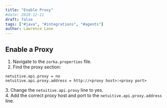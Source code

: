 ```yaml
---
title: "Enable Proxy"
#date: 2018-12-11
draft: false
tags: ["#java", "#integrations", "#agents"]
author: Lawrence Lane
---
```

## Enable a Proxy
1. Navigate to the `zorka.properties` file.
2. Find the proxy section:  

```
netuitive.api.proxy = no
netuitive.api.proxy.address = http://<proxy host>:<proxy port>
```
3\. Change the `netuitive.api.proxy` line to yes.  
4. Add the correct proxy host and port to the `netuitive.api.proxy.address` line.
